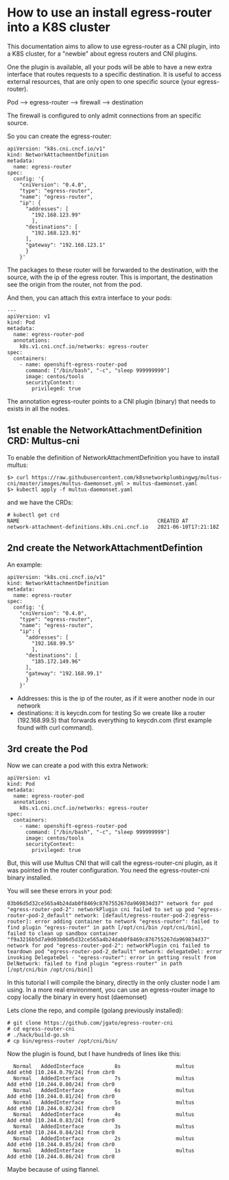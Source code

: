 # How to use an install egress-router into a K8S cluster 

This documentation aims to allow to use egress-router as a CNI plugin, into a K8S cluster, for a "newbie" about egress routers and CNI plugins.

One the plugin is available, all your pods will be able to have a new extra interface that routes requests to a specific destination. It is useful to access external resources, that are only open to one specific source (your egress-router).

Pod --> egress-router --> firewall --> destination

The firewall is configured to only admit connections from an specific source.

So you can create the egress-router:

```
apiVersion: "k8s.cni.cncf.io/v1"
kind: NetworkAttachmentDefinition
metadata:
  name: egress-router
spec:
  config: '{
    "cniVersion": "0.4.0",
    "type": "egress-router",
    "name": "egress-router",
    "ip": {
      "addresses": [
        "192.168.123.99"
        ],
      "destinations": [
        "192.168.123.91"
      ],
      "gateway": "192.168.123.1"
      }
    }'
```

The packages to these router will be forwarded to the destination, with the source, with the ip of the egress router. This is important, the destination see the origin from the router, not from the pod.

And then, you can attach this extra interface to your pods:

```
---
apiVersion: v1
kind: Pod
metadata:
  name: egress-router-pod
  annotations:
    k8s.v1.cni.cncf.io/networks: egress-router
spec:
  containers:
    - name: openshift-egress-router-pod
      command: ["/bin/bash", "-c", "sleep 999999999"]
      image: centos/tools
      securityContext:
        privileged: true
``` 

The annotation egress-router points to a CNI plugin (binary) that needs to exists in all the nodes.

## 1st enable the NetworkAttachmentDefinition CRD: Multus-cni

To enable the definition of NetworkAttachmentDefinition you have to install multus:

```
$> curl https://raw.githubusercontent.com/k8snetworkplumbingwg/multus-cni/master/images/multus-daemonset.yml > multus-daemonset.yaml
$> kubectl apply -f multus-daemonset.yaml
```

and we have the CRDs:
```
# kubectl get crd
NAME                                             CREATED AT
network-attachment-definitions.k8s.cni.cncf.io   2021-06-10T17:21:18Z
```

## 2nd create the NetworkAttachmentDefintion

An example:

```
apiVersion: "k8s.cni.cncf.io/v1"
kind: NetworkAttachmentDefinition
metadata:
  name: egress-router
spec:
  config: '{
    "cniVersion": "0.4.0",
    "type": "egress-router",
    "name": "egress-router",
    "ip": {
      "addresses": [
        "192.168.99.5"  
        ],
      "destinations": [
        "185.172.149.96"
      ],
      "gateway": "192.168.99.1"
      }
    }'
```

 * Addresses: this is the ip of the router, as if it were another node in our network
 * destinations:  it is keycdn.com for testing
So we create like a router (192.168.99.5) that forwards everything to keycdn.com (first example found with curl command).

 ## 3rd create the Pod
 
Now we can create a pod with this extra Network:
 
```
apiVersion: v1
kind: Pod
metadata:
  name: egress-router-pod
  annotations:
    k8s.v1.cni.cncf.io/networks: egress-router
spec:
  containers:
    - name: openshift-egress-router-pod
      command: ["/bin/bash", "-c", "sleep 999999999"]
      image: centos/tools
      securityContext:
        privileged: true
```

But, this will use Multus CNI that will call the egress-router-cni plugin, as it was pointed in the router configuration. You need the egress-router-cni binary installed.

You will see these errors in your pod:

```
03b06d5d32ce565a4b24dab0f8469c876755267da969834d37" network for pod "egress-router-pod-2": networkPlugin cni failed to set up pod "egress-router-pod-2_default" network: [default/egress-router-pod-2:egress-router]: error adding container to network "egress-router": failed to find plugin "egress-router" in path [/opt/cni/bin /opt/cni/bin], failed to clean up sandbox container "f9a3216b5d7a9d03b06d5d32ce565a4b24dab0f8469c876755267da969834d37" network for pod "egress-router-pod-2": networkPlugin cni failed to teardown pod "egress-router-pod-2_default" network: delegateDel: error invoking DelegateDel - "egress-router": error in getting result from DelNetwork: failed to find plugin "egress-router" in path [/opt/cni/bin /opt/cni/bin]]

```

In this tutorial I will compile the binary, directly in the only cluster node I am using. In a more real environment, you can use an egress-router image to copy locally the binary in every host (daemonset)

Lets clone the repo, and compile (golang previously installed):

```
# git clone https://github.com/jgato/egress-router-cni
# cd egress-router-cni
# ./hack/build-go.sh 
# cp bin/egress-router /opt/cni/bin/
``` 

Now the plugin is found, but I have hundreds of lines like this:

```
  Normal   AddedInterface          8s                  multus             Add eth0 [10.244.0.79/24] from cbr0
  Normal   AddedInterface          7s                  multus             Add eth0 [10.244.0.80/24] from cbr0
  Normal   AddedInterface          6s                  multus             Add eth0 [10.244.0.81/24] from cbr0
  Normal   AddedInterface          5s                  multus             Add eth0 [10.244.0.82/24] from cbr0
  Normal   AddedInterface          4s                  multus             Add eth0 [10.244.0.83/24] from cbr0
  Normal   AddedInterface          3s                  multus             Add eth0 [10.244.0.84/24] from cbr0
  Normal   AddedInterface          2s                  multus             Add eth0 [10.244.0.85/24] from cbr0
  Normal   AddedInterface          1s                  multus             Add eth0 [10.244.0.86/24] from cbr0

```

Maybe because of using flannel.

